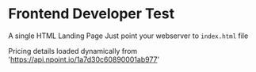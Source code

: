 # Frontend Developer Test

A single HTML Landing Page
Just point your webserver to `index.html` file

Pricing details loaded dynamically from 'https://api.npoint.io/1a7d30c60890001ab977'
